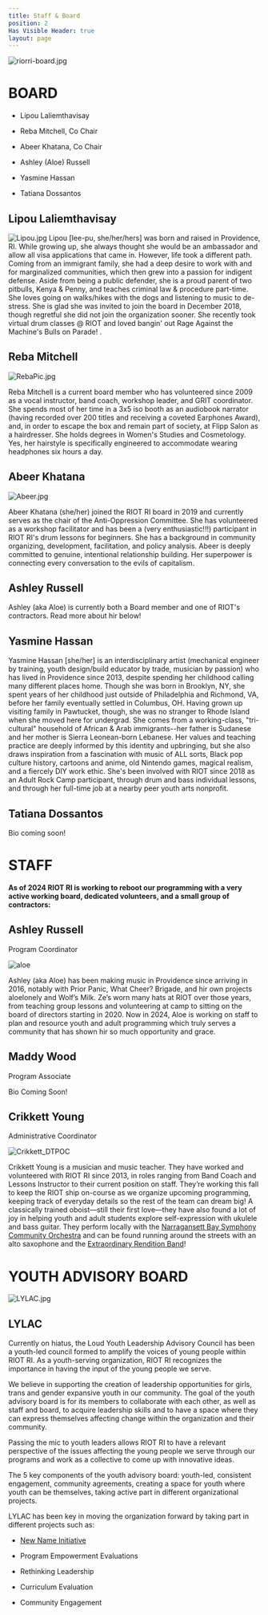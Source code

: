 ```yaml
---
title: Staff & Board
position: 2
Has Visible Header: true
layout: page
---
```


![riorri-board.jpg](/uploads/riorri-board.jpg)

# BOARD

* Lipou Laliemthavisay

* Reba Mitchell, Co Chair

* Abeer Khatana, Co Chair

* Ashley (Aloe) Russell

* Yasmine Hassan

* Tatiana Dossantos

## Lipou Laliemthavisay

![Lipou.jpg](/uploads/Lipou.jpg)
Lipou \[lee-pu, she/her/hers\] was born and raised in Providence, RI. While growing up, she always thought she would be an ambassador and allow all visa applications that came in. However, life took a different path. Coming from an immigrant family, she had a deep desire to work with and for marginalized communities, which then grew into a passion for indigent defense. Aside from being a public defender, she is a proud parent of two pitbulls, Kenya & Penny, and teaches criminal law & procedure part-time. She loves going on walks/hikes with the dogs and listening to music to de-stress. She is glad she was invited to join the board in December 2018, though regretful she did not join the organization sooner. She recently took virtual drum classes @ RIOT and loved bangin' out Rage Against the Machine's Bulls on Parade!
.


## Reba Mitchell

![RebaPic.jpg](/uploads/RebaPic.jpg)

Reba Mitchell is a current board member who has volunteered since 2009 as a vocal instructor, band coach, workshop leader, and GRIT coordinator. She spends most of her time in a 3x5 iso booth as an audiobook narrator (having recorded over 200 titles and receiving a coveted Earphones Award), and, in order to escape the box and remain part of society, at Flipp Salon as a hairdresser. She holds degrees in Women's Studies and Cosmetology. Yes, her hairstyle is specifically engineered to accommodate wearing headphones six hours a day.

## Abeer Khatana

![Abeer.jpg](/uploads/Abeer.jpg)

Abeer Khatana (she/her) joined the RIOT RI board in 2019 and currently serves as the chair of the Anti-Oppression Committee. She has volunteered as a workshop facilitator and has been a (very enthusiastic!!!) participant in RIOT RI's drum lessons for beginners. She has a background in community organizing, development, facilitation, and policy analysis. Abeer is deeply committed to genuine, intentional relationship building. Her superpower is connecting every conversation to the evils of capitalism.

## Ashley Russell

Ashley (aka Aloe) is currently both a Board member and one of RIOT's contractors. Read more about hir below!

## Yasmine Hassan

Yasmine Hassan \[she/her\] is an interdisciplinary artist (mechanical engineer by training, youth design/build educator by trade, musician by passion) who has lived in Providence since 2013, despite spending her childhood calling many different places home. Though she was born in Brooklyn, NY, she spent years of her childhood just outside of Philadelphia and Richmond, VA, before her family eventually settled in Columbus, OH. Having grown up visiting family in Pawtucket, though, she was no stranger to Rhode Island when she moved here for undergrad. She comes from a working-class, "tri-cultural" household of African & Arab immigrants--her father is Sudanese and her mother is Sierra Leonean-born Lebanese. Her values and teaching practice are deeply informed by this identity and upbringing, but she also draws inspiration from a fascination with music of ALL sorts, Black pop culture history, cartoons and anime, old Nintendo games, magical realism, and a fiercely DIY work ethic. She's been involved with RIOT since 2018 as an Adult Rock Camp participant, through drum and bass individual lessons, and through her full-time job at a nearby peer youth arts nonprofit.

## Tatiana Dossantos

Bio coming soon!

# STAFF

**As of 2024 RIOT RI is working to reboot our programming with a very active working board, dedicated volunteers, and a small group of contractors:**

## Ashley Russell

Program Coordinator

![aloe](/uploads/aloe.jpeg)

Ashley (aka Aloe) has been making music in Providence since arriving in 2016, notably with Prior Panic, What Cheer? Brigade, and hir own projects aloelonely and Wolf’s Milk. Ze’s worn many hats at RIOT over those years, from teaching group lessons and volunteering at camp to sitting on the board of directors starting in 2020. Now in 2024, Aloe is working on staff to plan and resource youth and adult programming which truly serves a community that has shown hir so much opportunity and grace.

## Maddy Wood

Program Associate

Bio Coming Soon!

## Crikkett Young

Administrative Coordinator

![Crikkett_DTPOC](/uploads/Crikkett_DTPOC.jpeg)

Crikkett Young is a musician and music teacher. They have worked and volunteered with RIOT RI since 2013, in roles ranging from Band Coach and Lessons Instructor to their current position on staff. They’re working this fall to keep the RIOT ship on-course as we organize upcoming programming, keeping track of everyday details so the rest of the team can dream big! A classically trained oboist—still their first love—they have also found a lot of joy in helping youth and adult students explore self-expression with ukulele and bass guitar. They perform locally with the [Narragansett Bay Symphony Community Orchestra](https://nabsco.org/) and can be found running around the streets with an alto saxophone and the [Extraordinary Rendition Band](https://www.extraordinaryrenditionband.com/)!

# YOUTH ADVISORY BOARD

![LYLAC.jpg](/uploads/LYLAC.jpg)

## LYLAC

Currently on hiatus, the Loud Youth Leadership Advisory Council has been a youth-led council formed to amplify the voices of young people within RIOT RI. As a youth-serving organization, RIOT RI recognizes the importance in having the input of the young people we serve.

We believe in supporting the creation of leadership opportunities for girls, trans and gender expansive youth in our community. The goal of the youth advisory board is for its members to collaborate with each other, as well as staff and board, to acquire leadership skills and to have a space where they can express themselves affecting change within the organization and their community.

Passing the mic to youth leaders allows RIOT RI to have a relevant perspective of the issues affecting the young people we serve through our programs and work as a collective to come up with innovative ideas.

The 5 key components of the youth advisory board: youth-led,  consistent engagement, community agreements, creating a space for youth where youth can be themselves, taking active part in different organizational projects.

LYLAC has been key in moving the organization forward by taking part in different projects such as:

* [New Name Initiative](/about/#name-change)

* Program Empowerment Evaluations

* Rethinking Leadership

* Curriculum Evaluation

* Community Engagement
